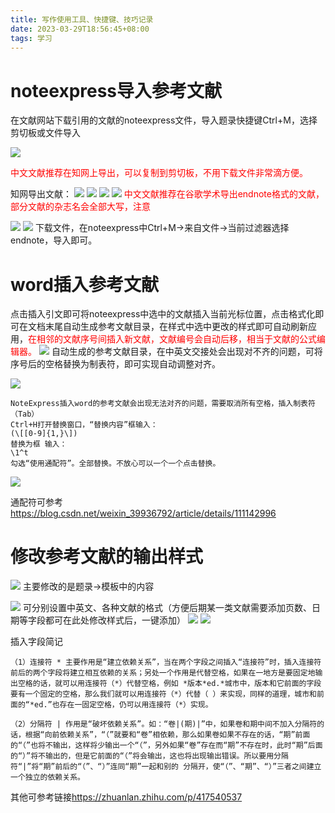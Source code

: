 ```yaml
---
title: 写作使用工具、快捷键、技巧记录
date: 2023-03-29T18:56:45+08:00
tags: 学习
---
```

# noteexpress导入参考文献
<!--more-->
在文献网站下载引用的文献的noteexpress文件，导入题录快捷键Ctrl+M，选择剪切板或文件导入

![](写作使用工具、快捷键、技巧记录/20230330104746.png)

<font color=red>中文文献推荐在知网上导出，可以复制到剪切板，不用下载文件非常滴方便。</font>

知网导出文献：
![](写作使用工具、快捷键、技巧记录/20230330104405.png)
![](写作使用工具、快捷键、技巧记录/20230330104442.png)
![](写作使用工具、快捷键、技巧记录/20230330104522.png)
![](写作使用工具、快捷键、技巧记录/20230330105206.png)
<font color=red>中文文献推荐在谷歌学术导出endnote格式的文献，部分文献的杂志名会全部大写，注意</font>

![](写作使用工具、快捷键、技巧记录/20230330105458.png)
![](写作使用工具、快捷键、技巧记录/20230330105530.png)
下载文件，在noteexpress中Ctrl+M->来自文件->当前过滤器选择endnote，导入即可。

# word插入参考文献
点击插入引文即可将noteexpress中选中的文献插入当前光标位置，点击格式化即可在文档末尾自动生成参考文献目录，在样式中选中更改的样式即可自动刷新应用，<font color=red>在相邻的文献序号间插入新文献，文献编号会自动后移，相当于文献的公式编辑器。</font>
![](写作使用工具、快捷键、技巧记录/20230330110204.png)
自动生成的参考文献目录，在中英文交接处会出现对不齐的问题，可将序号后的空格替换为制表符，即可实现自动调整对齐。

![](写作使用工具、快捷键、技巧记录/20230330111044.png)
```
NoteExpress插入word的参考文献会出现无法对齐的问题，需要取消所有空格，插入制表符（Tab）
Ctrl+H打开替换窗口，“替换内容”框输入：
(\[[0-9]{1,}\])
替换为框 输入：
\1^t
勾选“使用通配符”。全部替换。不放心可以一个一个点击替换。
```
![](写作使用工具、快捷键、技巧记录/20230330111656.png)

通配符可参考<https://blog.csdn.net/weixin_39936792/article/details/111142996>
# 修改参考文献的输出样式
![](写作使用工具、快捷键、技巧记录/20230330111907.png)
主要修改的是题录->模板中的内容

![](写作使用工具、快捷键、技巧记录/20230330112026.png)
可分别设置中英文、各种文献的格式（方便后期某一类文献需要添加页数、日期等字段都可在此处修改样式后，一键添加）
![](写作使用工具、快捷键、技巧记录/20230330112221.png)
![](写作使用工具、快捷键、技巧记录/20230330112656.png)

插入字段简记
```
（1）连接符 * 主要作用是“建立依赖关系”，当在两个字段之间插入“连接符”时，插入连接符前后的两个字段将建立相互依赖的关系；另处一个作用是代替空格，如果在一地方是要固定地输出空格的话，就可以用连接符（*）代替空格，例如 *版本*ed.*城市中，版本和它前面的字段要有一个固定的空格，那么我们就可以用连接符（*）代替（ ）来实现，同样的道理，城市和前面的“*ed.”也存在一固定空格，仍可以用连接符（*）实现。

（2）分隔符 | 作用是“破坏依赖关系”。如：“卷|(期)|”中，如果卷和期中间不加入分隔符的话，根据“向前依赖关系”，“（”就要和“卷”相依赖，那么如果卷如果不存在的话，“期”前面的“（”也将不输出，这样将少输出一个“（”，另外如果“卷”存在而“期”不存在时，此时“期”后面的“）”将不输出的，但是它前面的“（”将会输出，这也将出现输出错误。所以要用分隔符“|”将“期”前后的“（”、“）”连同“期”一起和别的 分隔开，使“（”、“期”、“）”三者之间建立一个独立的依赖关系。
```
其他可参考链接<https://zhuanlan.zhihu.com/p/417540537>